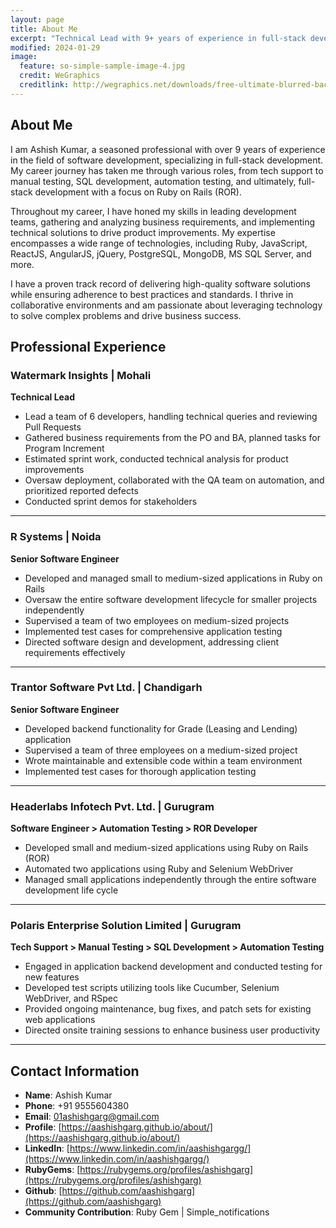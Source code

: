 ```yaml
---
layout: page
title: About Me
excerpt: "Technical Lead with 9+ years of experience in full-stack development"
modified: 2024-01-29
image:
  feature: so-simple-sample-image-4.jpg
  credit: WeGraphics
  creditlink: http://wegraphics.net/downloads/free-ultimate-blurred-background-pack/
---
```


## About Me

I am Ashish Kumar, a seasoned professional with over 9 years of experience in the field of software development, specializing in full-stack development. My career journey has taken me through various roles, from tech support to manual testing, SQL development, automation testing, and ultimately, full-stack development with a focus on Ruby on Rails (ROR).

Throughout my career, I have honed my skills in leading development teams, gathering and analyzing business requirements, and implementing technical solutions to drive product improvements. My expertise encompasses a wide range of technologies, including Ruby, JavaScript, ReactJS, AngularJS, jQuery, PostgreSQL, MongoDB, MS SQL Server, and more.

I have a proven track record of delivering high-quality software solutions while ensuring adherence to best practices and standards. I thrive in collaborative environments and am passionate about leveraging technology to solve complex problems and drive business success.

## Professional Experience

### Watermark Insights | Mohali

**Technical Lead**

- Lead a team of 6 developers, handling technical queries and reviewing Pull Requests
- Gathered business requirements from the PO and BA, planned tasks for Program Increment
- Estimated sprint work, conducted technical analysis for product improvements
- Oversaw deployment, collaborated with the QA team on automation, and prioritized reported defects
- Conducted sprint demos for stakeholders

---

### R Systems | Noida

**Senior Software Engineer**

- Developed and managed small to medium-sized applications in Ruby on Rails
- Oversaw the entire software development lifecycle for smaller projects independently
- Supervised a team of two employees on medium-sized projects
- Implemented test cases for comprehensive application testing
- Directed software design and development, addressing client requirements effectively

---

### Trantor Software Pvt Ltd. | Chandigarh

**Senior Software Engineer**

- Developed backend functionality for Grade (Leasing and Lending) application
- Supervised a team of three employees on a medium-sized project
- Wrote maintainable and extensible code within a team environment
- Implemented test cases for thorough application testing

---

### Headerlabs Infotech Pvt. Ltd. | Gurugram

**Software Engineer > Automation Testing > ROR Developer**

- Developed small and medium-sized applications using Ruby on Rails (ROR)
- Automated two applications using Ruby and Selenium WebDriver
- Managed small applications independently through the entire software development life cycle

---

### Polaris Enterprise Solution Limited | Gurugram

**Tech Support > Manual Testing > SQL Development > Automation Testing**

- Engaged in application backend development and conducted testing for new features
- Developed test scripts utilizing tools like Cucumber, Selenium WebDriver, and RSpec
- Provided ongoing maintenance, bug fixes, and patch sets for existing web applications
- Directed onsite training sessions to enhance business user productivity

---

## Contact Information

- **Name**: Ashish Kumar
- **Phone**: +91 9555604380
- **Email**: [01ashishgarg@gmail.com](mailto:01ashishgarg@gmail.com)
- **Profile**: [https://aashishgarg.github.io/about/](https://aashishgarg.github.io/about/)
- **LinkedIn**: [https://www.linkedin.com/in/aashishgargg/](https://www.linkedin.com/in/aashishgargg/)
- **RubyGems**: [https://rubygems.org/profiles/ashishgarg](https://rubygems.org/profiles/ashishgarg)
- **Github**: [https://github.com/aashishgarg](https://github.com/aashishgarg)
- **Community Contribution**: Ruby Gem | Simple_notifications


